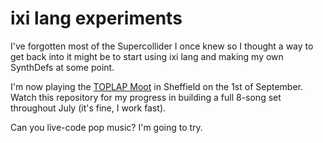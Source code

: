 # ixi lang experiments

I've forgotten most of the Supercollider I once knew so I thought a way to get back into it might be to start using ixi lang and making my own SynthDefs at some point. 

I'm now playing the [TOPLAP Moot](https://toplap.org/moot2018/) in Sheffield on the 1st of September. Watch this repository for my progress in building a full 8-song set throughout July (it's fine, I work fast).

Can you live-code pop music? I'm going to try.